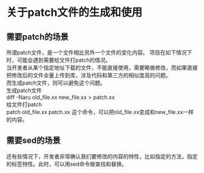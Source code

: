 # 关于patch文件的生成和使用
## 需要patch的场景
所谓patch文件，是一个文件相比另外一个文件的变化内容。
项目在如下情况下时，可能会遇到需要给文件打patch的情况。  
当开发者从某个指定地址下载的文件，不能直接使用，需要略做修改，而如果直接把修改后的文件全量上传到库，涉及代码和第三方的相似度高的问题。  
而生成patch文件，则可以避免这个问题。  
生成patch文件  
diff -Naru old_file.xx new_file.xx > patch.xx  
给文件打patch  
patch old_file.xx patch.xx
这个命令，可以把old_file.xx变成和new_file.xx一样的内容。  
## 需要sed的场景
还有些情况下，开发者非常确认我们要修改的内容的特性，比如指定的方法，指定的标签特性。此时，可以用sed命令做查找和替换。